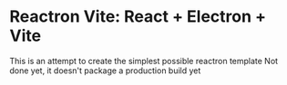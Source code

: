 # Reactron Vite: React + Electron + Vite

This is an attempt to create the simplest possible reactron template
Not done yet, it doesn't package a production build yet
